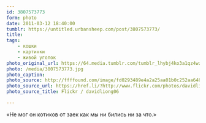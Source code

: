 ```yaml
---
id: 3807573773
form: photo
date: 2011-03-12 18:40:00
tumblr: https://untitled.urbansheep.com/post/3807573773/
title:
tags:
    - кошки
    - картинки
    - живой уголок
photo_original_url: https://64.media.tumblr.com/tumblr_lhybj4ko3a1qz4wzio1_r1_1280.jpg
photo: /media/3807573773.jpg
photo_caption: 
photo_source: http://ffffound.com/image/fd0293489e4a2a25aa01b0c252aa6483fc1cd24c
photo_source_url: https://href.li/?http://www.flickr.com/photos/davidliong06/334044428/
photo_source_title: Flickr / davidliong06

---
```


<p>«Не мог он котиков от заек как мы ни бились ни за что.»</p>
